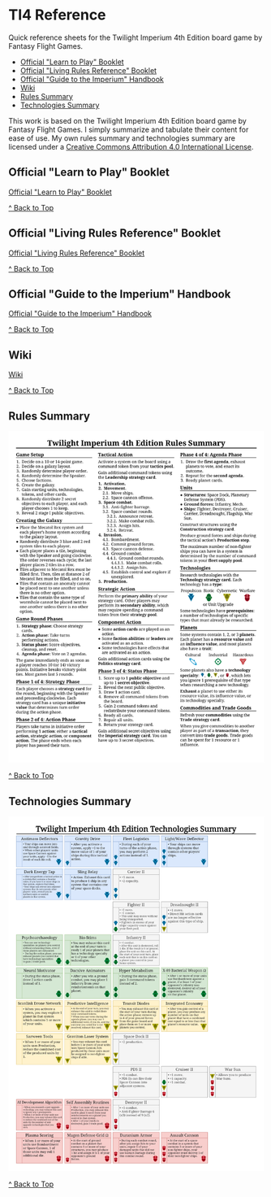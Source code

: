 # TI4 Reference
Quick reference sheets for the Twilight Imperium 4th Edition board game by Fantasy Flight Games.

- [Official "Learn to Play" Booklet](#official-learn-to-play-booklet)
- [Official "Living Rules Reference" Booklet](#official-living-rules-reference-booklet)
- [Official "Guide to the Imperium" Handbook](#official-guide-to-the-imperium-handbook)
- [Wiki](#wiki)
- [Rules Summary](#rules-summary)
- [Technologies Summary](#technologies-summary)

This work is based on the Twilight Imperium 4th Edition board game by Fantasy Flight Games. I simply summarize and tabulate their content for ease of use. My own rules summary and technologies summary are licensed under a [Creative Commons Attribution 4.0 International License](http://creativecommons.org/licenses/by/4.0).

## Official "Learn to Play" Booklet
[Official "Learn to Play" Booklet](https://images-cdn.fantasyflightgames.com/filer_public/f3/c6/f3c66512-8e19-4f30-a0d4-d7d75701fd37/ti-k0289_learn_to_playcompressed.pdf)

[^ Back to Top](#ti4-reference)

## Official "Living Rules Reference" Booklet
[Official "Living Rules Reference" Booklet](https://images-cdn.fantasyflightgames.com/filer_public/51/55/51552c7f-c05c-445b-84bf-4b073456d008/ti10_pok_living_rules_reference_20_web.pdf)

[^ Back to Top](#ti4-reference)

## Official "Guide to the Imperium" Handbook
[Official "Guide to the Imperium" Handbook](https://images-cdn.fantasyflightgames.com/filer_public/b6/d9/b6d969a2-21c2-4b1e-8d6f-ac6fec456b88/guide_to_the_imperium_10_web.pdf)

[^ Back to Top](#ti4-reference)

## Wiki
[Wiki](https://twilight-imperium.fandom.com/wiki/Twilight_Imperium_Wiki)

[^ Back to Top](#ti4-reference)

## Rules Summary
![Rules Summary](rules_summary/rules_summary.png)

[^ Back to Top](#ti4-reference)

## Technologies Summary
![Technologies Summary](technologies_summary/technologies_summary_vertical.png)

[^ Back to Top](#ti4-reference)
